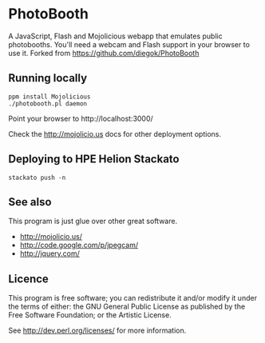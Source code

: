 PhotoBooth
==========

A JavaScript, Flash and Mojolicious webapp that emulates public
photobooths. You'll need a webcam and Flash support in your browser to
use it. Forked from https://github.com/diegok/PhotoBooth

Running locally
---------------

    ppm install Mojolicious
    ./photobooth.pl daemon
    
Point your browser to http://localhost:3000/

Check the http://mojolicio.us docs for other deployment options. 


Deploying to HPE Helion Stackato
--------------------------------

    stackato push -n


See also
--------

This program is just glue over other great software.

 * http://mojolicio.us/
 * http://code.google.com/p/jpegcam/
 * http://jquery.com/

Licence
-------

This program is free software; you can redistribute it and/or modify it
under the terms of either: the GNU General Public License as published
by the Free Software Foundation; or the Artistic License.

See http://dev.perl.org/licenses/ for more information.
